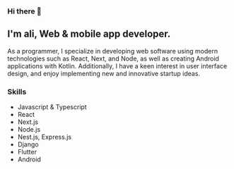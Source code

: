 ### Hi there 👋

## I'm ali, Web & mobile app developer.

As a programmer, I specialize in developing web software using modern technologies such as React, Next, and Node, as well as creating Android applications with Kotlin. Additionally, I have a keen interest in user interface design, and enjoy implementing new and innovative startup ideas.

### Skills
- Javascript & Typescript
- React
- Next.js
- Node.js
- Nest.js, Express.js
- Django
- Flutter
- Android
